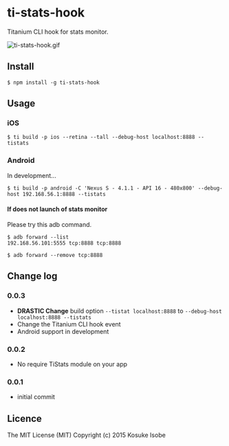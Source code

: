 # ti-stats-hook

Titanium CLI hook for stats monitor.

![ti-stats-hook.gif](ti-stats-hook.gif)

## Install

```
$ npm install -g ti-stats-hook
```

## Usage

### iOS

```
$ ti build -p ios --retina --tall --debug-host localhost:8888 --tistats
```

### Android

In development...

```
$ ti build -p android -C 'Nexus S - 4.1.1 - API 16 - 480x800' --debug-host 192.168.56.1:8888 --tistats
```

#### If does not launch of stats monitor

Please try this adb command.

```
$ adb forward --list
192.168.56.101:5555 tcp:8888 tcp:8888

$ adb forward --remove tcp:8888
```

## Change log

### 0.0.3

* **DRASTIC Change** build option ```--tistat localhost:8888``` to ```--debug-host localhost:8888 --tistats```
* Change the Titanium CLI hook event
* Android support in development

### 0.0.2

* No require TiStats module on your app

### 0.0.1

* initial commit

## Licence

The MIT License (MIT) Copyright (c) 2015 Kosuke Isobe